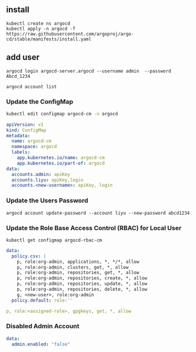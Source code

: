 ## install 

```
kubectl create ns argocd
kubectl apply -n argocd -f https://raw.githubusercontent.com/argoproj/argo-cd/stable/manifests/install.yaml
```



## add user

```shell
argocd login argocd-server.argocd --username admin  --password Abcd_1234

argocd account list

```



### Update the ConfigMap

```bash
kubectl edit configmap argocd-cm -n argocd
```
```yaml
apiVersion: v1
kind: ConfigMap
metadata:
  name: argocd-cm
  namespace: argocd
  labels:
    app.kubernetes.io/name: argocd-cm
    app.kubernetes.io/part-of: argocd
data:
  accounts.admin: apiKey
  accounts.liyu: apiKey,login
  accounts.<new-username>: apiKey, login
```

### Update the Users Password

```
argocd account update-password --account liyu --new-password abcd1234
```

### Update the Role Base Access Control (RBAC) for Local User

```shell
kubectl get configmap argocd-rbac-cm
```

```yaml
data:
  policy.csv: |
    p, role:org-admin, applications, *, */*, allow
    p, role:org-admin, clusters, get, *, allow
    p, role:org-admin, repositories, get, *, allow
    p, role:org-admin, repositories, create, *, allow
    p, role:org-admin, repositories, update, *, allow
    p, role:org-admin, repositories, delete, *, allow
    g, <new-user>, role:org-admin
  policy.default: role:''
```



```yaml
p, role:<assigned-role>, gpgkeys, get, *, allow
```



### Disabled Admin Account

```yaml
data:
  admin.enabled: "false"
```

